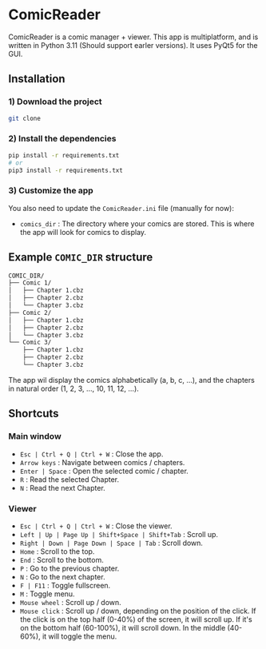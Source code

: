 # ComicReader

ComicReader is a comic manager + viewer. This app is multiplatform, and is written in Python 3.11 (Should support earler versions). It uses PyQt5 for the GUI.

## Installation

### 1) Download the project

```bash
git clone
```

### 2) Install the dependencies

```bash
pip install -r requirements.txt
# or
pip3 install -r requirements.txt
```

### 3) Customize the app

You also need to update the `ComicReader.ini` file (manually for now):

- `comics_dir` : The directory where your comics are stored. This is where the app will look for comics to display.

## Example `COMIC_DIR` structure

```bash
COMIC_DIR/
├── Comic 1/
│   ├── Chapter 1.cbz
│   ├── Chapter 2.cbz
│   └── Chapter 3.cbz
├── Comic 2/
│   ├── Chapter 1.cbz
│   ├── Chapter 2.cbz
│   └── Chapter 3.cbz
└── Comic 3/
    ├── Chapter 1.cbz
    ├── Chapter 2.cbz
    └── Chapter 3.cbz
```

The app wil display the comics alphabetically (a, b, c, …), and the chapters in natural order (1, 2, 3, …, 10, 11, 12, …).

## Shortcuts

### Main window

- `Esc | Ctrl + Q | Ctrl + W` : Close the app.
- `Arrow keys` : Navigate between comics / chapters.
- `Enter | Space` : Open the selected comic / chapter.
- `R` : Read the selected Chapter.
- `N` : Read the next Chapter.

### Viewer

- `Esc | Ctrl + Q | Ctrl + W` : Close the viewer.
- `Left | Up | Page Up | Shift+Space | Shift+Tab` : Scroll up.
- `Right | Down | Page Down | Space | Tab` : Scroll down.
- `Home` : Scroll to the top.
- `End` : Scroll to the bottom.
- `P` : Go to the previous chapter.
- `N` : Go to the next chapter.
- `F | F11` : Toggle fullscreen.
- `M` : Toggle menu.
- `Mouse wheel` : Scroll up / down.
- `Mouse click` : Scroll up / down, depending on the position of the click. If the click is on the top half (0-40%) of the screen, it will scroll up. If it's on the bottom half (60-100%), it will scroll down. In the middle (40-60%), it will toggle the menu.
